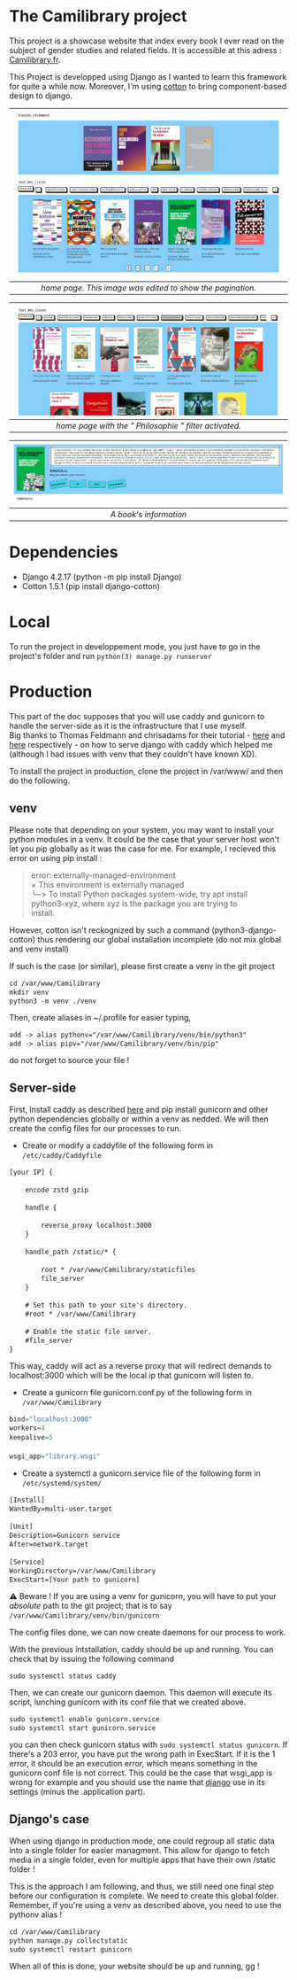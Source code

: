 # The Camilibrary project

This project is a showcase website that index every book I ever read
on the subject of gender studies and related fields. It is accessible at this
adress : [Camilibrary.fr](https://www.camilibrary.fr).

This Project is developped using Django as I wanted to learn this framework for
quite a while now. Moreover, I'm using [cotton](https://django-cotton.com/) to
bring component-based design to django.

|![Home](./doc/visuals/Complete_home.png)|
|:-------------------------:|
| *home page. This image was edited to show the pagination.* |

|![Home_with_a_filter](./doc/visuals/filter.png)|
|:-------------------------:|
| *home page with the " Philosophie " filter activated.* |

|![A Book](./doc/visuals/book_info.png)|
|:-------------------------:|
| *A book's information* |

# Dependencies

- Django 4.2.17 (python -m pip install Django)
- Cotton 1.5.1 (pip install django-cotton)

# Local

To run the project in developpement mode, you just have to go in the project's
folder and run ```python(3) manage.py runserver```

# Production

This part of the doc supposes that you will use caddy and gunicorn to handle
the server-side as it is the infrastructure that I use myself.\
Big thanks to Thomas Feldmann and chrisadams for their tutorial - [here](https://tfeldmann.de/blog/serving-django-with-caddy/)
and [here](https://rtl.chrisadams.me.uk/2023/01/til-using-caddy-with-django-apps-instead-of-nginx/) respectively -
on how to serve django with caddy which helped me (although I had issues with
venv that they couldn't have known XD).

To install the project in production, clone the project in /var/www/ and then do
the following.

## venv

Please note that depending on your system, you may want to install your python
modules in a venv. It could be the case that your server host won't let you pip
globally as it was the case for me. For example, I recieved this error on using
pip install :
> error: externally-managed-environment\
× This environment is externally managed\
╰─> To install Python packages system-wide, try apt install\
    python3-xyz, where xyz is the package you are trying to\
    install.

However, cotton isn't reckognized by such a command (python3-django-cotton) thus
rendering our global installation incomplete (do not mix global and venv install)

If such is the case (or similar), please first create a venv in the git project
```shell
cd /var/www/Camilibrary
mkdir venv
python3 -m venv ./venv
```

Then, create aliases in ~/.profile for easier typing,
```shell
add -> alias pythonv="/var/www/Camilibrary/venv/bin/python3"
add -> alias pipv="/var/www/Camilibrary/venv/bin/pip"

```
do not forget to source your file !

## Server-side

First, install caddy as described [here]() and pip install gunicorn and other
python dependencies globally or within a venv as nedded.
We will then create the config files for our processes to run.

- Create or modify a caddyfile of the following form in ```/etc/caddy/Caddyfile```

```
[your IP] {

	encode zstd gzip

	handle {

		reverse_proxy localhost:3000
	}

	handle_path /static/* {

		root * /var/www/Camilibrary/staticfiles
		file_server
	}

	# Set this path to your site's directory.
	#root * /var/www/Camilibrary

	# Enable the static file server.
	#file_server
}
```

This way, caddy will act as a reverse proxy that will redirect demands to
localhost:3000 which will be the local ip that gunicorn will listen to.

- Create a gunicorn file gunicorn.conf.py of the following form in ```/var/www/Camilibrary```

```python
bind="localhost:3000"
workers=4
keepalive=5

wsgi_app="library.wsgi"
```

- Create a systemctl a gunicorn.service file of the following form in ```/etc/systemd/system/```

```
[Install]
WantedBy=multi-user.target

[Unit]
Description=Gunicorn service
After=network.target

[Service]
WorkingDirectory=/var/www/Camilibrary
ExecStart=[Your path to gunicorn]
```

⚠️ Beware ! If you are using a venv for gunicorn, you will have to put your
_absolute_ path to the git project; that is to say ```/var/www/Camilibrary/venv/bin/gunicorn```

The config files done, we can now create daemons for our process to work.

With the previous intstallation, caddy should be up and running. You can check that
by issuing the following command
```shell
sudo systemctl status caddy
```

Then, we can create our gunicorn daemon. This daemon will execute its script,
lunching gunicorn with its conf file that we created above.

```shell
sudo systemctl enable gunicorn.service
sudo systemctl start gunicorn.service
```

you can then check gunicorn status with ```sudo systemctl status gunicorn```.
If there's a 203 error, you have put the wrong path in ExecStart. If it is the 1
error, it should be an execution error, which means something in the gunicorn conf
file is not correct. This could be the case that wsgi_app is wrong for example
and you should use the name that [django](./library/settings.py) use in its settings
(minus the .application part).

## Django's case

When using django in production mode, one could regroup all static data into a
single folder for easier managment. This allow for django to fetch media in a
single folder, even for multiple apps that have their own /static folder !

This is the approach I am following, and thus, we still need one final step
before our configuration is complete. We need to create this global folder.
Remember, if you're using a venv as described above, you need to use the
pythonv alias !
```shell
cd /var/www/Camilibrary
python manage.py collectstatic
sudo systemctl restart gunicorn
```

When all of this is done, your website should be up and running, gg !